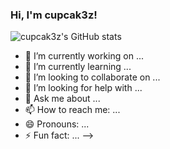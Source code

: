 ### Hi, I'm cupcak3z!

 ![cupcak3z's GitHub stats](https://github-readme-stats.vercel.app/api?username=cupcak3z&theme=codeSTACKr&show_icons=true
)


- 🔭 I’m currently working on ...
- 🌱 I’m currently learning ...
- 👯 I’m looking to collaborate on ...
- 🤔 I’m looking for help with ...
- 💬 Ask me about ...
- 📫 How to reach me: ...
- 😄 Pronouns: ...
- ⚡ Fun fact: ...
-->
